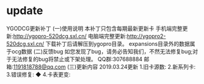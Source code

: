# update
YGODCG更新补丁
(一)使用说明
本补丁只包含每期最新更新卡
手机端完整更新:http://ygopro-520dcg.sxl.cn/
电脑端完整更新:http://ygopro2-520dcg.sxl.cn/
下载补丁后请解压到ygopro目录。
expansions目录外的数据属于ocg数据
(二)反馈bug
如您发现了bug，请务必告知我们，不然无法修复bug;对于无法修复的bug将禁止或下架处理。
QQ群:307688884
邮箱:1191818788@qq.com
(三)更新内容
2019.03.24更新
1.旧卡源数:
2.新系列卡:
3.错误修复:
◆
4.卡表更变:

